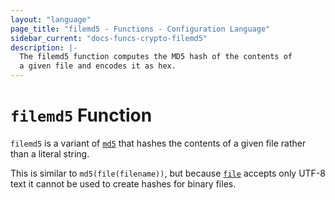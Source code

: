 ```yaml
---
layout: "language"
page_title: "filemd5 - Functions - Configuration Language"
sidebar_current: "docs-funcs-crypto-filemd5"
description: |-
  The filemd5 function computes the MD5 hash of the contents of
  a given file and encodes it as hex.
---
```


# `filemd5` Function

`filemd5` is a variant of [`md5`](./md5.html)
that hashes the contents of a given file rather than a literal string.

This is similar to `md5(file(filename))`, but
because [`file`](./file.html) accepts only UTF-8 text it cannot be used to
create hashes for binary files.
